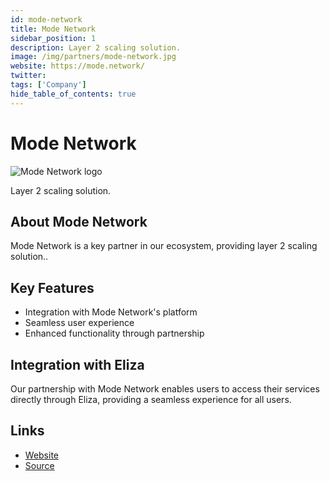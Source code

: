 ```yaml
---
id: mode-network
title: Mode Network
sidebar_position: 1
description: Layer 2 scaling solution.
image: /img/partners/mode-network.jpg
website: https://mode.network/
twitter:
tags: ['Company']
hide_table_of_contents: true
---
```


# Mode Network

<div className="partner-logo">
  <img src="/img/partners/mode-network.jpg" alt="Mode Network logo" />
</div>

Layer 2 scaling solution.

## About Mode Network

Mode Network is a key partner in our ecosystem, providing layer 2 scaling solution..

## Key Features

- Integration with Mode Network's platform
- Seamless user experience
- Enhanced functionality through partnership

## Integration with Eliza

Our partnership with Mode Network enables users to access their services directly through Eliza, providing a seamless experience for all users.

## Links

- [Website](https://mode.network/)
- [Source](https://mode.network/)
